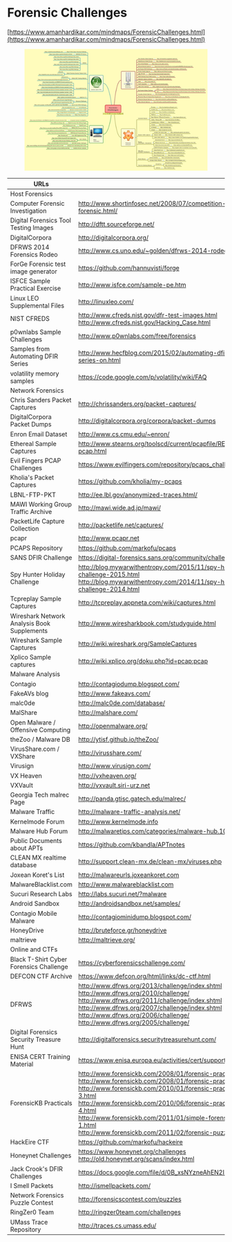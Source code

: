 # Forensic Challenges

[https://www.amanhardikar.com/mindmaps/ForensicChallenges.html](https://www.amanhardikar.com/mindmaps/ForensicChallenges.html)



<figure><img src="../../../.gitbook/assets/image (101).png" alt=""><figcaption></figcaption></figure>



<table data-full-width="true"><thead><tr><th>URLs</th><th></th></tr></thead><tbody><tr><td>Host Forensics</td><td></td></tr><tr><td>Computer Forensic Investigation</td><td><a href="http://www.shortinfosec.net/2008/07/competition-computer-forensic.html">http://www.shortinfosec.net/2008/07/competition-computer-forensic.html/</a></td></tr><tr><td>Digital Forensics Tool Testing Images</td><td><a href="http://dftt.sourceforge.net/">http://dftt.sourceforge.net/</a></td></tr><tr><td>DigitalCorpora</td><td><a href="http://digitalcorpora.org/">http://digitalcorpora.org/</a></td></tr><tr><td>DFRWS 2014 Forensics Rodeo</td><td><a href="http://www.cs.uno.edu/~golden/dfrws-2014-rodeo.html">http://www.cs.uno.edu/~golden/dfrws-2014-rodeo.html</a></td></tr><tr><td>ForGe Forensic test image generator</td><td><a href="https://github.com/hannuvisti/forge">https://github.com/hannuvisti/forge</a></td></tr><tr><td>ISFCE Sample Practical Exercise</td><td><a href="http://www.isfce.com/sample-pe.htm">http://www.isfce.com/sample-pe.htm</a></td></tr><tr><td>Linux LEO Supplemental Files</td><td><a href="http://linuxleo.com/">http://linuxleo.com/</a></td></tr><tr><td>NIST CFREDS</td><td><a href="http://www.cfreds.nist.gov/dfr-test-images.html">http://www.cfreds.nist.gov/dfr-test-images.html</a><br><a href="http://www.cfreds.nist.gov/Hacking_Case.html">http://www.cfreds.nist.gov/Hacking_Case.html</a></td></tr><tr><td>p0wnlabs Sample Challenges</td><td><a href="http://www.p0wnlabs.com/free/forensics">http://www.p0wnlabs.com/free/forensics</a></td></tr><tr><td>Samples from Automating DFIR Series</td><td><a href="http://www.hecfblog.com/2015/02/automating-dfir-how-to-series-on.html">http://www.hecfblog.com/2015/02/automating-dfir-how-to-series-on.html</a></td></tr><tr><td>volatility memory samples</td><td><a href="https://code.google.com/p/volatility/wiki/FAQ">https://code.google.com/p/volatility/wiki/FAQ</a></td></tr><tr><td>Network Forensics</td><td></td></tr><tr><td>Chris Sanders Packet Captures</td><td><a href="http://chrissanders.org/packet-captures/">http://chrissanders.org/packet-captures/</a></td></tr><tr><td>DigitalCorpora Packet Dumps</td><td><a href="http://digitalcorpora.org/corpora/packet-dumps">http://digitalcorpora.org/corpora/packet-dumps</a></td></tr><tr><td>Enron Email Dataset</td><td><a href="http://www.cs.cmu.edu/~enron/">http://www.cs.cmu.edu/~enron/</a></td></tr><tr><td>Ethereal Sample Captures</td><td><a href="http://www.stearns.org/toolscd/current/pcapfile/README.ethereal-pcap.html">http://www.stearns.org/toolscd/current/pcapfile/README.ethereal-pcap.html</a></td></tr><tr><td>Evil Fingers PCAP Challenges</td><td><a href="https://www.evilfingers.com/repository/pcaps_challenge.php">https://www.evilfingers.com/repository/pcaps_challenge.php</a></td></tr><tr><td>Kholia's Packet Captures</td><td><a href="https://github.com/kholia/my-pcaps">https://github.com/kholia/my-pcaps</a></td></tr><tr><td>LBNL-FTP-PKT</td><td><a href="http://ee.lbl.gov/anonymized-traces.html">http://ee.lbl.gov/anonymized-traces.html/</a></td></tr><tr><td>MAWI Working Group Traffic Archive</td><td><a href="http://mawi.wide.ad.jp/mawi/">http://mawi.wide.ad.jp/mawi/</a></td></tr><tr><td>PacketLife Capture Collection</td><td><a href="http://packetlife.net/captures/">http://packetlife.net/captures/</a></td></tr><tr><td>pcapr</td><td><a href="http://www.pcapr.net/">http://www.pcapr.net</a></td></tr><tr><td>PCAPS Repository</td><td><a href="https://github.com/markofu/pcaps">https://github.com/markofu/pcaps</a></td></tr><tr><td>SANS DFIR Challenge</td><td><a href="https://digital-forensics.sans.org/community/challenges">https://digital-forensics.sans.org/community/challenges</a></td></tr><tr><td>Spy Hunter Holiday Challenge</td><td><a href="http://blog.mywarwithentropy.com/2015/11/spy-hunter-holiday-challenge-2015.html">http://blog.mywarwithentropy.com/2015/11/spy-hunter-holiday-challenge-2015.html</a><br><a href="http://blog.mywarwithentropy.com/2014/11/spy-hunter-holiday-challenge-2014.html">http://blog.mywarwithentropy.com/2014/11/spy-hunter-holiday-challenge-2014.html</a></td></tr><tr><td>Tcpreplay Sample Captures</td><td><a href="http://tcpreplay.appneta.com/wiki/captures.html">http://tcpreplay.appneta.com/wiki/captures.html</a></td></tr><tr><td>Wireshark Network Analysis Book Supplements</td><td><a href="http://www.wiresharkbook.com/studyguide.html">http://www.wiresharkbook.com/studyguide.html</a></td></tr><tr><td>Wireshark Sample Captures</td><td><a href="http://wiki.wireshark.org/SampleCaptures">http://wiki.wireshark.org/SampleCaptures</a></td></tr><tr><td>Xplico Sample captures</td><td><a href="http://wiki.xplico.org/doku.php?id=pcap:pcap">http://wiki.xplico.org/doku.php?id=pcap:pcap</a></td></tr><tr><td>Malware Analysis</td><td></td></tr><tr><td>Contagio</td><td><a href="http://contagiodump.blogspot.com/">http://contagiodump.blogspot.com/</a></td></tr><tr><td>FakeAVs blog</td><td><a href="http://www.fakeavs.com/">http://www.fakeavs.com/</a></td></tr><tr><td>malc0de</td><td><a href="http://malc0de.com/database/">http://malc0de.com/database/</a></td></tr><tr><td>MalShare</td><td><a href="http://malshare.com/">http://malshare.com/</a></td></tr><tr><td>Open Malware / Offensive Computing</td><td><a href="http://openmalware.org/">http://openmalware.org/</a></td></tr><tr><td>theZoo / Malware DB</td><td><a href="http://ytisf.github.io/theZoo/">http://ytisf.github.io/theZoo/</a></td></tr><tr><td>VirusShare.com / VXShare</td><td><a href="http://virusshare.com/">http://virusshare.com/</a></td></tr><tr><td>Virusign</td><td><a href="http://www.virusign.com/">http://www.virusign.com/</a></td></tr><tr><td>VX Heaven</td><td><a href="http://vxheaven.org/">http://vxheaven.org/</a></td></tr><tr><td>VXVault</td><td><a href="http://vxvault.siri-urz.net/">http://vxvault.siri-urz.net</a></td></tr><tr><td>Georgia Tech malrec Page</td><td><a href="http://panda.gtisc.gatech.edu/malrec/">http://panda.gtisc.gatech.edu/malrec/</a></td></tr><tr><td>Malware Traffic</td><td><a href="http://malware-traffic-analysis.net/">http://malware-traffic-analysis.net/</a></td></tr><tr><td>Kernelmode Forum</td><td><a href="http://www.kernelmode.info/">http://www.kernelmode.info</a></td></tr><tr><td>Malware Hub Forum</td><td><a href="http://malwaretips.com/categories/malware-hub.103/">http://malwaretips.com/categories/malware-hub.103/</a></td></tr><tr><td>Public Documents about APTs</td><td><a href="https://github.com/kbandla/APTnotes">https://github.com/kbandla/APTnotes</a></td></tr><tr><td>CLEAN MX realtime database</td><td><a href="http://support.clean-mx.de/clean-mx/viruses.php">http://support.clean-mx.de/clean-mx/viruses.php</a></td></tr><tr><td>Joxean Koret's List</td><td><a href="http://malwareurls.joxeankoret.com/">http://malwareurls.joxeankoret.com</a></td></tr><tr><td>MalwareBlacklist.com</td><td><a href="http://www.malwareblacklist.com/">http://www.malwareblacklist.com</a></td></tr><tr><td>Sucuri Research Labs</td><td><a href="http://labs.sucuri.net/?malware">http://labs.sucuri.net/?malware</a></td></tr><tr><td>Android Sandbox</td><td><a href="http://androidsandbox.net/samples/">http://androidsandbox.net/samples/</a></td></tr><tr><td>Contagio Mobile Malware</td><td><a href="http://contagiominidump.blogspot.com/">http://contagiominidump.blogspot.com/</a></td></tr><tr><td>HoneyDrive</td><td><a href="http://bruteforce.gr/honeydrive">http://bruteforce.gr/honeydrive</a></td></tr><tr><td>maltrieve</td><td><a href="http://maltrieve.org/">http://maltrieve.org/</a></td></tr><tr><td>Online and CTFs</td><td></td></tr><tr><td>Black T-Shirt Cyber Forensics Challenge</td><td><a href="https://cyberforensicschallenge.com/">https://cyberforensicschallenge.com/</a></td></tr><tr><td>DEFCON CTF Archive</td><td><a href="https://www.defcon.org/html/links/dc-ctf.html">https://www.defcon.org/html/links/dc-ctf.html</a></td></tr><tr><td>DFRWS</td><td><a href="http://www.dfrws.org/2013/challenge/index.shtml">http://www.dfrws.org/2013/challenge/index.shtml</a><br><a href="http://www.dfrws.org/2010/challenge/">http://www.dfrws.org/2010/challenge/</a><br><a href="http://www.dfrws.org/2011/challenge/index.shtml">http://www.dfrws.org/2011/challenge/index.shtml</a><br><a href="http://www.dfrws.org/2007/challenge/index.shtml">http://www.dfrws.org/2007/challenge/index.shtml</a><br><a href="http://www.dfrws.org/2006/challenge/">http://www.dfrws.org/2006/challenge/</a><br><a href="http://www.dfrws.org/2005/challenge/">http://www.dfrws.org/2005/challenge/</a></td></tr><tr><td>Digital Forensics Security Treasure Hunt</td><td><a href="http://digitalforensics.securitytreasurehunt.com/">http://digitalforensics.securitytreasurehunt.com/</a></td></tr><tr><td>ENISA CERT Training Material</td><td><a href="https://www.enisa.europa.eu/activities/cert/support/exercise">https://www.enisa.europa.eu/activities/cert/support/exercise</a></td></tr><tr><td>ForensicKB Practicals</td><td><a href="http://www.forensickb.com/2008/01/forensic-practical.html">http://www.forensickb.com/2008/01/forensic-practical.html</a><br><a href="http://www.forensickb.com/2008/01/forensic-practical-2.html">http://www.forensickb.com/2008/01/forensic-practical-2.html</a><br><a href="http://www.forensickb.com/2010/01/forensic-practical-exercise-3.html">http://www.forensickb.com/2010/01/forensic-practical-exercise-3.html</a><br><a href="http://www.forensickb.com/2010/06/forensic-practical-exercise-4.html">http://www.forensickb.com/2010/06/forensic-practical-exercise-4.html</a><br><a href="http://www.forensickb.com/2011/01/simple-forensic-puzzle-1.html">http://www.forensickb.com/2011/01/simple-forensic-puzzle-1.html</a><br><a href="http://www.forensickb.com/2011/02/forensic-puzzle-6.html">http://www.forensickb.com/2011/02/forensic-puzzle-6.html</a></td></tr><tr><td>HackEire CTF</td><td><a href="https://github.com/markofu/hackeire">https://github.com/markofu/hackeire</a></td></tr><tr><td>Honeynet Challenges</td><td><a href="https://www.honeynet.org/challenges">https://www.honeynet.org/challenges</a><br><a href="http://old.honeynet.org/scans/index.html">http://old.honeynet.org/scans/index.html</a></td></tr><tr><td>Jack Crook's DFIR Challenges</td><td><a href="https://docs.google.com/file/d/0B_xsNYzneAhEN2I5ZXpTdW9VMGM">https://docs.google.com/file/d/0B_xsNYzneAhEN2I5ZXpTdW9VMGM</a></td></tr><tr><td>I Smell Packets</td><td><a href="http://ismellpackets.com/">http://ismellpackets.com/</a></td></tr><tr><td>Network Forensics Puzzle Contest</td><td><a href="http://forensicscontest.com/puzzles">http://forensicscontest.com/puzzles</a></td></tr><tr><td>RingZer0 Team</td><td><a href="http://ringzer0team.com/challenges">http://ringzer0team.com/challenges</a></td></tr><tr><td>UMass Trace Repository</td><td><a href="http://traces.cs.umass.edu/">http://traces.cs.umass.edu/</a></td></tr></tbody></table>
